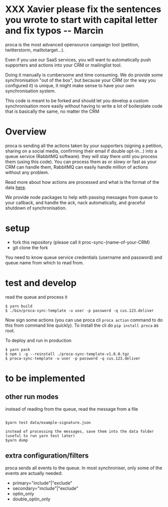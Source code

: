  
# XXX Xavier please fix the sentences you wrote to start with capital letter and fix typos -- Marcin

proca is the most advanced opensource campaign tool (petition, twitterstorm, mailtotarget...).

Even if you use our SaaS services, you will want to automatically push supporters and actions into your CRM or mailinglist tool.

Doing it manually is cumbersome and time consuming. We do provide some synchronisation "out of the box", but because your CRM (or the way you configured it) is unique, it might make sense to have your own synchronisation system.

This code is meant to be forked and should let you develop a custom synchronisation more easily without having to write a lot of boilerplate code that is basically the same, no matter the CRM

# Overview

proca is sending all the actions taken by your supporters (signing a petition, sharing on a social media, confirming their email if double opt-in...) into a queue service (RabbitMQ software). they will stay there until you process them (using this code). You can process them as or slowy or fast as your CRM can handle them, RabbitMQ can easily handle million of actions without any problem.

Read more about how actions are processed and what is the format of the data [here](https://docs.proca.app/processing.html#action-message).

We provide node packages to help with passing messages from queue to your callback, and handle the ack, nack automatically, and graceful shutdown of synchronisation.

# setup

- fork this repository (please call it proc-sync-{name-of-your-CRM}
- git clone the fork

You need to know queue service credentials (username and password) and queue name from which to read from. 

# test and develop
read the queue and process it

```
$ yarn build
$ ./bin/proca-sync-template -u user -p password -q cus.123.deliver
```

Now sign some actions (you can use proca cli `proca action` command to do this from command line quickly). To install the cli do `pip install proca` as root.

To deploy and run in production
```
$ yarn pack
$ npm i -g --reinstall ./proca-sync-template-v1.0.0.tgz
$ proca-sync-template -u user -p password -q cus.123.deliver
```

# to be implemented

## other run modes

instead of reading from the queue, read the message from a file

```

$yarn test data/example-signature.json 

instead of processing the messages, save them into the data folder (useful to run yarn test later)
$yarn dump 
```



## extra configuration/filters

proca sends all events to the queue. In most synchroniser, only some of the events are actually needed:

- primary="include"|"exclude"
- secondary="include"|"exclude"
- optin_only
- double_optin_only









